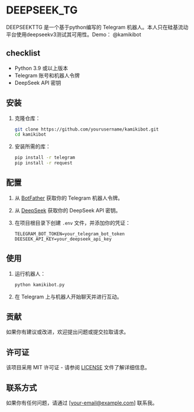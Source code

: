 # DEEPSEEK_TG

DEEPSEEKTTG 是一个基于python编写的 Telegram 机器人。本人只在硅基流动平台使用deepseekv3测试其可用性。Demo： @kamikibot

## checklist

- Python 3.9 或以上版本
- Telegram 账号和机器人令牌
- DeepSeek API 密钥

## 安装

1. 克隆仓库：
    ```bash
    git clone https://github.com/yourusername/kamikibot.git
    cd kamikibot
    ```

2. 安装所需的库：
    ```bash
    pip install -r telegram
    pip install -r request
    ```

## 配置

1. 从 [BotFather](https://core.telegram.org/bots#6-botfather) 获取你的 Telegram 机器人令牌。
2. 从 [DeepSeek](https://api.siliconflow.cn) 获取你的 DeepSeek API 密钥。

3. 在项目根目录下创建 `.env` 文件，并添加你的凭证：
    ```env
    TELEGRAM_BOT_TOKEN=your_telegram_bot_token
    DEESEEK_API_KEY=your_deepseek_api_key
    ```

## 使用

1. 运行机器人：
    ```bash
    python kamikibot.py
    ```

2. 在 Telegram 上与机器人开始聊天并进行互动。

## 贡献

如果你有建议或改进，欢迎提出问题或提交拉取请求。

## 许可证

该项目采用 MIT 许可证 - 请参阅 [LICENSE](LICENSE) 文件了解详细信息。

## 联系方式

如果你有任何问题，请通过 [your-email@example.com] 联系我。